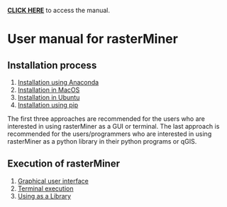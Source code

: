 **[CLICK HERE](index.html)** to access the manual.


# User manual for rasterMiner

## Installation process 


  1. [Installation using Anaconda](conda.html)
  2. [Installation in MacOS](macos.html)
  3. [Installation in Ubuntu](ubuntu.html)
  4. [Installation using pip](pip.html)

  The first three approaches are recommended for the users who are interested in using rasterMiner as a GUI or terminal.
The last approach is recommended for the users/programmers who are interested in using rasterMiner as a python library in their python programs or qGIS. 

## Execution of rasterMiner

1. [Graphical user interface](gui.html)
2. [Terminal execution](terminal.html)
3. [Using as a Library](library.html)
